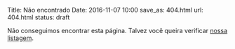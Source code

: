 Title: Não encontrado
Date: 2016-11-07 10:00
save_as: 404.html
url: 404.html
status: draft

Não conseguimos encontrar esta página. Talvez você queira verificar [nossa listagem](/).
